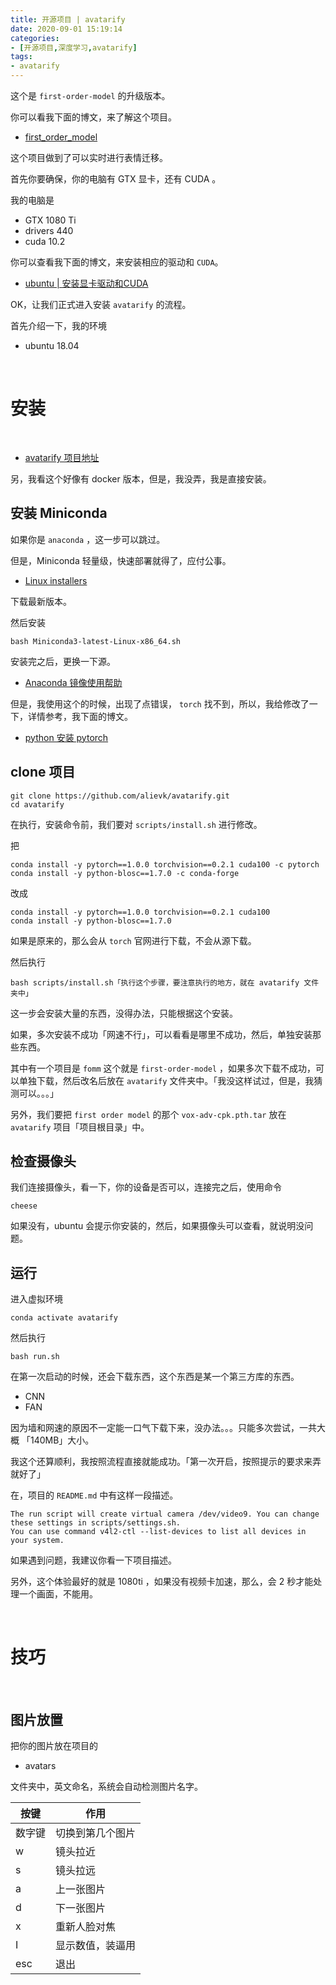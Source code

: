 ```yaml
---
title: 开源项目 | avatarify
date: 2020-09-01 15:19:14
categories:
- [开源项目,深度学习,avatarify]
tags:
- avatarify
---
```

这个是 `first-order-model` 的升级版本。

你可以看我下面的博文，来了解这个项目。

- [first_order_model](https://benpaodewoniu.github.io/2020/05/28/first-order-model0/)

这个项目做到了可以实时进行表情迁移。

<!-- more -->

首先你要确保，你的电脑有 GTX 显卡，还有 CUDA 。

我的电脑是

- GTX 1080 Ti
- drivers 440
- cuda 10.2

你可以查看我下面的博文，来安装相应的驱动和 `CUDA`。

- [ubuntu | 安装显卡驱动和CUDA](https://benpaodewoniu.github.io/2020/09/01/ubuntu5/)

OK，让我们正式进入安装 `avatarify` 的流程。

首先介绍一下，我的环境

- ubuntu 18.04

<br/>

# 安装

<br/>

- [avatarify 项目地址](https://github.com/alievk/avatarify)

另，我看这个好像有 docker 版本，但是，我没弄，我是直接安装。

## 安装 Miniconda

如果你是 `anaconda` ，这一步可以跳过。

但是，Miniconda 轻量级，快速部署就得了，应付公事。

- [Linux installers](https://docs.conda.io/en/latest/miniconda.html#linux-installers)

下载最新版本。

然后安装

	bash Miniconda3-latest-Linux-x86_64.sh

安装完之后，更换一下源。

- [Anaconda 镜像使用帮助](https://mirrors.tuna.tsinghua.edu.cn/help/anaconda/)

但是，我使用这个的时候，出现了点错误， `torch` 找不到，所以，我给修改了一下，详情参考，我下面的博文。

- [python 安装 pytorch](http://localhost:4000/2019/11/10/python64/)

## clone 项目

	git clone https://github.com/alievk/avatarify.git
	cd avatarify

在执行，安装命令前，我们要对 `scripts/install.sh` 进行修改。

把

	conda install -y pytorch==1.0.0 torchvision==0.2.1 cuda100 -c pytorch
	conda install -y python-blosc==1.7.0 -c conda-forge

改成

	conda install -y pytorch==1.0.0 torchvision==0.2.1 cuda100
	conda install -y python-blosc==1.7.0

如果是原来的，那么会从 `torch` 官网进行下载，不会从源下载。

然后执行

	bash scripts/install.sh「执行这个步骤，要注意执行的地方，就在 avatarify 文件夹中」

这一步会安装大量的东西，没得办法，只能根据这个安装。

如果，多次安装不成功「网速不行」，可以看看是哪里不成功，然后，单独安装那些东西。

其中有一个项目是 `fomm` 这个就是 `first-order-model` ，如果多次下载不成功，可以单独下载，然后改名后放在 `avatarify` 文件夹中。「我没这样试过，但是，我猜测可以。。。」

另外，我们要把 `first order model` 的那个 `vox-adv-cpk.pth.tar` 放在 `avatarify` 项目「项目根目录」中。

## 检查摄像头

我们连接摄像头，看一下，你的设备是否可以，连接完之后，使用命令

	cheese

如果没有，ubuntu 会提示你安装的，然后，如果摄像头可以查看，就说明没问题。

## 运行

进入虚拟环境

	conda activate avatarify

然后执行

	bash run.sh

在第一次启动的时候，还会下载东西，这个东西是某一个第三方库的东西。

- CNN
- FAN

因为墙和网速的原因不一定能一口气下载下来，没办法。。。只能多次尝试，一共大概 「140MB」大小。

我这个还算顺利，我按照流程直接就能成功。「第一次开启，按照提示的要求来弄就好了」

在，项目的 `README.md` 中有这样一段描述。

	The run script will create virtual camera /dev/video9. You can change these settings in scripts/settings.sh.
	You can use command v4l2-ctl --list-devices to list all devices in your system.

如果遇到问题，我建议你看一下项目描述。

另外，这个体验最好的就是 1080ti ，如果没有视频卡加速，那么，会 2 秒才能处理一个画面，不能用。

<br/>

# 技巧

<br/>

## 图片放置

把你的图片放在项目的

- avatars 

文件夹中，英文命名，系统会自动检测图片名字。

|按键|作用|
|---|---|
|数字键|切换到第几个图片|
|w|镜头拉近|
|s|镜头拉远|
|a|上一张图片|
|d|下一张图片|
|x|重新人脸对焦|
|I|显示数值，装逼用|
|esc|退出|